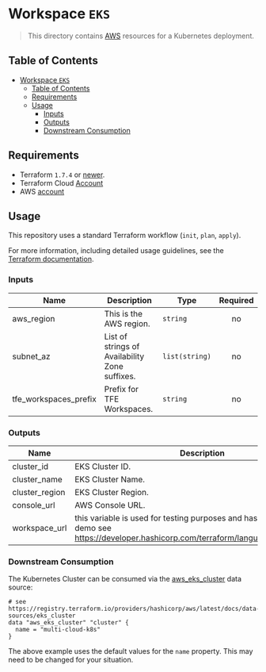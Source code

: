# Workspace `EKS`

> This directory contains [AWS](https://registry.terraform.io/providers/hashicorp/aws/) resources for a Kubernetes deployment.

## Table of Contents

<!-- TOC -->
* [Workspace `EKS`](#workspace-eks)
  * [Table of Contents](#table-of-contents)
  * [Requirements](#requirements)
  * [Usage](#usage)
    * [Inputs](#inputs)
    * [Outputs](#outputs)
    * [Downstream Consumption](#downstream-consumption)
<!-- TOC -->

## Requirements

* Terraform `1.7.4` or [newer](https://developer.hashicorp.com/terraform/downloads).
* Terraform Cloud [Account](https://app.terraform.io/session)
* AWS [account](https://aws.amazon.com/account/)

## Usage

This repository uses a standard Terraform workflow (`init`, `plan`, `apply`).

For more information, including detailed usage guidelines, see the [Terraform documentation](https://developer.hashicorp.com/terraform/cli/commands).

<!-- BEGIN_TF_DOCS -->
### Inputs

| Name | Description | Type | Required |
|------|-------------|------|:--------:|
| aws_region | This is the AWS region. | `string` | no |
| subnet_az | List of strings of Availability Zone suffixes. | `list(string)` | no |
| tfe_workspaces_prefix | Prefix for TFE Workspaces. | `string` | no |

### Outputs

| Name | Description |
|------|-------------|
| cluster_id | EKS Cluster ID. |
| cluster_name | EKS Cluster Name. |
| cluster_region | EKS Cluster Region. |
| console_url | AWS Console URL. |
| workspace_url | this variable is used for testing purposes and has no bearing on the demo see https://developer.hashicorp.com/terraform/language/values/outputs |
<!-- END_TF_DOCS -->

### Downstream Consumption

The Kubernetes Cluster can be consumed via the [aws_eks_cluster](https://registry.terraform.io/providers/hashicorp/aws/latest/docs/data-sources/eks_cluster) data source:

```hcl
# see https://registry.terraform.io/providers/hashicorp/aws/latest/docs/data-sources/eks_cluster
data "aws_eks_cluster" "cluster" {
  name = "multi-cloud-k8s"
}
```

The above example uses the default values for the `name` property. This may need to be changed for your situation.
